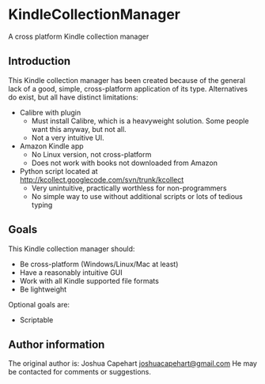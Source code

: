 KindleCollectionManager
=======================

A cross platform Kindle collection manager

Introduction
---------------------------
This Kindle collection manager has been created because of the general lack of a good, simple, cross-platform application of its type.
Alternatives do exist, but all have distinct limitations: 
  - Calibre with plugin
    - Must install Calibre, which is a heavyweight solution. Some people want this anyway, but not all.
    - Not a very intuitive UI.
  - Amazon Kindle app
    - No Linux version, not cross-platform
    - Does not work with books not downloaded from Amazon
  - Python script located at http://kcollect.googlecode.com/svn/trunk/kcollect
    - Very unintuitive, practically worthless for non-programmers
    - No simple way to use without additional scripts or lots of tedious typing

Goals
----------------------------
This Kindle collection manager should:
  - Be cross-platform (Windows/Linux/Mac at least)
  - Have a reasonably intuitive GUI
  - Work with all Kindle supported file formats
  - Be lightweight

Optional goals are:
  - Scriptable

Author information
----------------------------
The original author is:
Joshua Capehart
joshuacapehart@gmail.com
He may be contacted for comments or suggestions.
